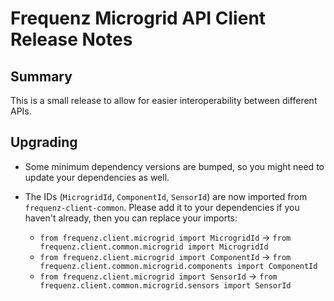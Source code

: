 # Frequenz Microgrid API Client Release Notes

## Summary

This is a small release to allow for easier interoperability between different APIs.

## Upgrading

- Some minimum dependency versions are bumped, so you might need to update your dependencies as well.
- The IDs (`MicrogridId`, `ComponentId`, `SensorId`) are now imported from `frequenz-client-common`. Please add it to your dependencies if you haven't already, then you can replace your imports:

    * `from frequenz.client.microgrid import MicrogridId` -> `from frequenz.client.common.microgrid import MicrogridId`
    * `from frequenz.client.microgrid import ComponentId` -> `from frequenz.client.common.microgrid.components import ComponentId`
    * `from frequenz.client.microgrid import SensorId` -> `from frequenz.client.common.microgrid.sensors import SensorId`
